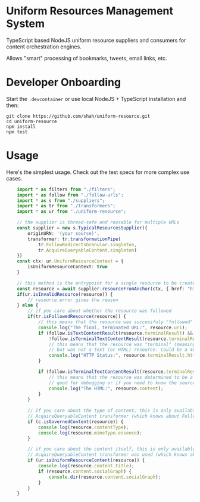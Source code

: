 # Uniform Resources Management System

TypeScript based NodeJS uniform resource suppliers and consumers for content orchestration engines.

Allows "smart" processing of bookmarks, tweets, email links, etc.

# Developer Onboarding

Start the `.devcontainer` or use local NodeJS + TypeScript installation and then:

    git clone https://github.com/shah/uniform-resource.git
    cd uniform-resource
    npm install
    npm test

# Usage

Here's the simplest usage. Check out the test specs for more complex use cases.

```typescript
    import * as filters from "./filters";
    import * as follow from "./follow-urls";
    import * as s from "./suppliers";
    import * as tr from "./transformers";
    import * as ur from "./uniform-resource";

    // the supplier is thread-safe and reusable for multiple URLs
    const supplier = new s.TypicalResourcesSupplier({
        originURN: '(your source)',
        transformer: tr.transformationPipe(
            tr.FollowRedirectsGranular.singleton,
            tr.AcquireQueryableContent.singleton)
    })
    const ctx: ur.UniformResourceContext = {
        isUniformResourceContext: true
    }

    // this method is the entrypoint for a single resource to be created from a URL
    const resource = await supplier.resourceFromAnchor(ctx, { href: "https://t.co/fDxPF" });
    if(ur.isInvalidResource(resource)) {
        // resource.error gives the reason
    } else {
        // if you care about whether the resource was followed
        if(tr.isFollowedResource(resource)) {
            // this means that the resource was successfuly "followed" (redirected)
            console.log("The final, terminated URL:", resource.uri);
            if (follow.isTextContentResult(resource.terminalResult) && 
                !follow.isTerminalTextContentResult(resource.terminalResult)) {
                // this means that the resource was "terminal" (meaning concluded properly)
                // but was not a text (or HTML) resource. Could be a 404, for example
                console.log("HTTP Status:", resource.terminalResult.httpStatus);
            }

            if (follow.isTerminalTextContentResult(resource.terminalResult)) {
                // this means that the resource was determined to be a text/HTML resource
                // good for debugging or if you need to know the source content, HTTP headers, etc.
                console.log("The HTML:", resource.content);
            }
        }
        
        // If you care about the type of content, this is only available using the 
        // AcquireQueryableContent transformer (which knows about FollowRedirectsGranular)
        if (c.isGovernedContent(resource)) {
            console.log(resource.contentType);
            console.log(resource.mimeType.essence);
        }

        // if you care about the content itself, this is only available if the 
        // AcquireQueryableContent transformer was used (which knows about FollowRedirectsGranular)
        if (ur.isUniformResourceContent(resource)) {
            console.log(resource.content.title);
            if (resource.content.socialGraph) {
                console.dir(resource.content.socialGraph);
            }
        }
    }
```